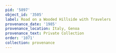 ```yaml
---
pid: '5897'
object_id: '3505'
label: Road on a Wooded Hillside with Travelers
provenance_date: '1985'
provenance_location: Italy, Genoa
provenance_text: Private Collection
order: '1071'
collection: provenance
---
```

